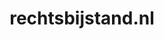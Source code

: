 ---
layout: post
title:  "rechtsbijstand.nl"
internal_url:  "/dutchgov/rechtsbijstand.nl.html"
categories: dutchgov
---